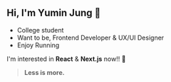 ## Hi, I'm Yumin Jung 🙂

- College student
- Want to be, Frontend Developer & UX/UI Designer
- Enjoy Running

I'm interested in **React** & **Next.js** now!! 🚀

> **Less is more.**
